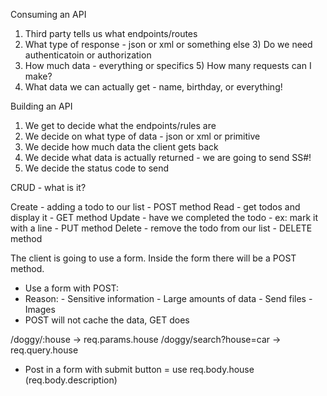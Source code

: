Consuming an API

1) Third party tells us what endpoints/routes
2) What type of response - json or xml or something else
    3) Do we need authenticatoin or authorization
4) How much data - everything or specifics
    5) How many requests can I make?
6) What data we can actually get - name, birthday, or everything!

Building an API

1) We get to decide what the endpoints/rules are
2) We decide on what type of data - json or xml or primitive
3) We decide how much data the client gets back
4) We decide what data is actually returned - we are going to send SS#!
5) We decide the status code to send

CRUD - what is it?

Create - adding a todo to our list
    - POST method
Read - get todos and display it
    - GET method
Update - have we completed the todo - ex: mark it with a line
    - PUT method
Delete - remove the todo from our list
    - DELETE method

The client is going to use a form. Inside the form there will be a POST method.
 * Use a form with POST:
 * Reason: - Sensitive information
            - Large amounts of data
            - Send files
            - Images
* POST will not cache the data, GET does

/doggy/:house -> req.params.house
/doggy/search?house=car -> req.query.house
* Post in a form with submit button = use req.body.house 
(req.body.description)

